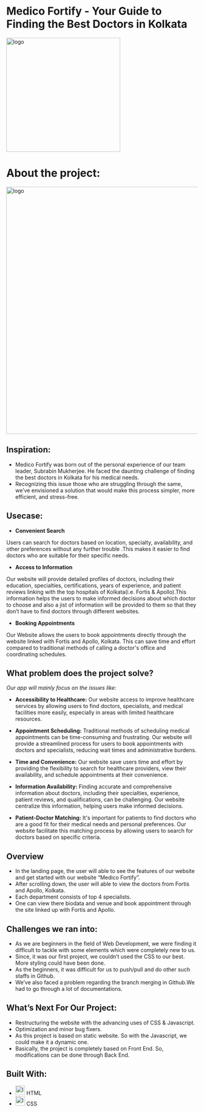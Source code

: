 # Medico Fortify - Your Guide to Finding the Best Doctors in Kolkata


  <img src="https://github.com/Kartick-Basak/Project/assets/142428805/ac2147d7-11e2-4ff8-8657-379636922cbc" alt="logo" width="300" height="300">

<br />

# About the project:
<img src="https://github.com/subrabinmukherjee/project_hacksthone.github.io/assets/142428805/dfc8edc5-db98-4536-b50c-ffbde5358b4e" alt="logo" width="3840" height="650">



## Inspiration:
- Medico Fortify was born out of the personal experience of our team leader, Subrabin Mukherjee. He faced the daunting challenge of finding the best doctors in Kolkata for his medical needs. 
- Recognizing this issue those who are struggling through the same, we’ve envisioned a solution that would make this process simpler, more efficient, and stress-free.

## Usecase:
- **Convenient Search**

Users can search for doctors based on location, specialty,  availability, and other preferences without any further trouble .This makes it easier to find doctors who are suitable for their specific needs.

- **Access to Information**

Our website will provide detailed profiles of doctors, including their education, specialties, certifications, years of experience, and patient reviews linking with the top hospitals of Kolkata(i.e. Fortis & Apollo).This information helps the users to make informed decisions about which doctor to choose and also a jist of information will be provided to them so that they don’t have to find doctors through different websites.

- **Booking Appointments**

Our Website allows the users to book appointments directly through the website linked with Fortis and Apollo, Kolkata. This can save time and effort compared to traditional methods of calling a doctor's office and coordinating schedules.


## What problem does the project solve?
   *Our app will mainly focus on the issues like:*
   
- **Accessibility to Healthcare:** Our website access to improve healthcare services by allowing users to find doctors, specialists, and medical facilities more easily, especially in areas with limited healthcare resources.

- **Appointment Scheduling:** Traditional methods of scheduling medical appointments can be time-consuming and frustrating. Our website will provide a streamlined process for users to book appointments with doctors and specialists, reducing wait times and administrative burdens.

- **Time and Convenience:** Our website save users time and effort by providing the flexibility to search for healthcare providers, view their availability, and schedule appointments at their convenience.

- **Information Availability:** Finding accurate and comprehensive information about doctors, including their specialties, experience, patient reviews, and qualifications, can be challenging. Our website centralize this information, helping users make informed decisions.

- **Patient-Doctor Matching:** It's important for patients to find doctors who are a good fit for their medical needs and personal preferences. Our website facilitate this matching process by allowing users to search for doctors based on specific criteria.



## Overview
- In the landing page, the user will able to see the features of our website and get started with our website “Medico Fortify”.
- After scrolling down, the user will able to view the doctors from Fortis and Apollo, Kolkata.
- Each department consists of top 4 specialists.
- One can view there biodata and venue and book appointment through the site linked up with Fortis and Apollo.

## Challenges we ran into:
- As we are beginners in the field of Web Development, we were finding it difficult to tackle with some elements which were completely new to us.
- Since, it was our first project, we couldn’t used the CSS to our best. More styling could have been done.
- As the beginners, it was difficult for us to push/pull and do other such staffs in Github.
- We’ve also faced a problem regarding the branch merging in Github.We had to go through a lot of documentations.


## What’s Next For Our Project:
- Restructuring the website with the advancing uses of CSS & Javascript.
- Optimization and minor bug fixers.
- As this project is based on static website. So with the Javascript, we could make it a dynamic one.
- Basically, the project is completely based on Front End. So, modifications can be done through Back End.

## Built With:
- <img src="https://github.com/Kartick-Basak/Project/assets/142428805/8177488d-bd07-4e32-9ae2-731c01218f90" alt="logo" width="25" height="25"> HTML
- <img src="https://github.com/Kartick-Basak/Project/assets/142428805/fe0ff962-e779-4ccb-8e97-393bc47b65a1" alt="logo" width="25" height="25"> CSS
